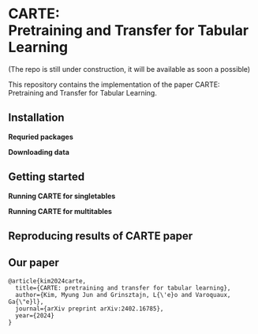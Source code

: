 # CARTE: <br />Pretraining and Transfer for Tabular Learning

(The repo is still under construction, it will be available as soon a possible)

This repository contains the implementation of the paper CARTE: Pretraining and Transfer for Tabular Learning.

<!-- training a foundation model for tabular data by treating each table row as a star graph and training a graph transformer on top of this representation.
-->

## Installation

**Requried packages**

<!-- - Installation of packages
- Downloading datasets and langauge models
- Only for CARTE:
- Optional:
-->

**Downloading data**

## Getting started

**Running CARTE for singletables**

**Running CARTE for multitables**

## Reproducing results of CARTE paper

## Our paper

```
@article{kim2024carte,
  title={CARTE: pretraining and transfer for tabular learning},
  author={Kim, Myung Jun and Grinsztajn, L{\'e}o and Varoquaux, Ga{\"e}l},
  journal={arXiv preprint arXiv:2402.16785},
  year={2024}
}
```
